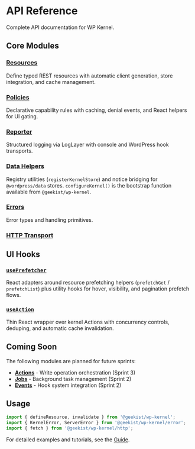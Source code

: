 # API Reference

Complete API documentation for WP Kernel.

## Core Modules

### [Resources](/api/resources)

Define typed REST resources with automatic client generation, store integration, and cache management.

### [Policies](/api/policy)

Declarative capability rules with caching, denial events, and React helpers for UI gating.

### [Reporter](/api/reporter)

Structured logging via LogLayer with console and WordPress hook transports.

### [Data Helpers](/guide/data)

Registry utilities (`registerKernelStore`) and notice bridging for `@wordpress/data` stores. `configureKernel()`
is the bootstrap function available from `@geekist/wp-kernel`.

### [Errors](/api/generated/error/README)

Error types and handling primitives.

### [HTTP Transport](/api/generated/http/README)

## UI Hooks

### [`usePrefetcher`](/api/usePrefetcher)

React adapters around resource prefetching helpers (`prefetchGet` /
`prefetchList`) plus utility hooks for hover, visibility, and pagination
prefetch flows.

### [`useAction`](/api/useAction)

Thin React wrapper over kernel Actions with concurrency controls, deduping,
and automatic cache invalidation.

## Coming Soon

The following modules are planned for future sprints:

- [**Actions**](/api/actions) - Write operation orchestration (Sprint 3)
- [**Jobs**](/api/jobs) - Background task management (Sprint 2)
- [**Events**](/api/events) - Hook system integration (Sprint 2)

## Usage

```typescript
import { defineResource, invalidate } from '@geekist/wp-kernel';
import { KernelError, ServerError } from '@geekist/wp-kernel/error';
import { fetch } from '@geekist/wp-kernel/http';
```

For detailed examples and tutorials, see the [Guide](/guide/).
